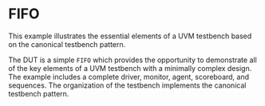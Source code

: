 FIFO
====

This example illustrates the essential elements of a UVM testbench
based on the canonical testbench pattern.

The DUT is a simple `FIFO` which provides the opportunity to
demonstrate all of the key elements of a UVM testbench with a
minimally complex design.  The example includes a complete driver,
monitor, agent, scoreboard, and sequences.  The organization of the
testbench implements the canonical testbench pattern.